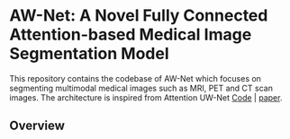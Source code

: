 # AW-Net: A Novel Fully Connected Attention-based Medical Image Segmentation Model
This repository contains the codebase of AW-Net which focuses on segmenting multimodal medical images such as MRI, PET and CT scan images. The architecture is inspired from Attention UW-Net [Code](https://github.com/Dynamo13/Attention_UWNet) | [paper]( https://www.sciencedirect.com/science/article/abs/pii/S0010482522007910).


## Overview

